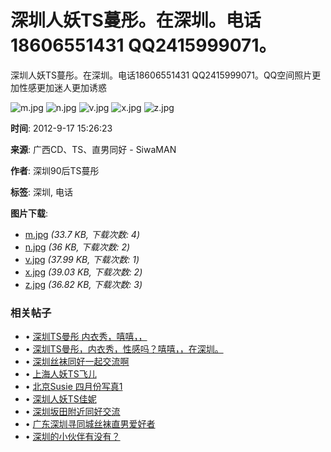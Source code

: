 # 深圳人妖TS蔓彤。在深圳。电话18606551431 QQ2415999071。

深圳人妖TS蔓彤。在深圳。电话18606551431 QQ2415999071。QQ空间照片更加性感更加迷人更加诱惑

![m.jpg](./data/attachment/forum/201209/17/152542b300ba3bttsxazbm.jpg)
![n.jpg](./data/attachment/forum/201209/17/152541j630d63dbx3b1zbj.jpg)
![v.jpg](./data/attachment/forum/201209/17/152542b300ba3bttsxazbm.jpg)
![x.jpg](./data/attachment/forum/201209/17/152542b300ba3bttsxazbm.jpg)
![z.jpg](./data/attachment/forum/201209/17/152542b300ba3bttsxazbm.jpg)

**时间**: 2012-9-17 15:26:23

**来源**: 广西CD、TS、直男同好 - SiwaMAN

**作者**: 深圳90后TS蔓彤

**标签**: 深圳, 电话

**图片下载**:
- [m.jpg](forum.php?mod=attachment&aid=OTEwNDZ8YjA3YTFmNTJ8MTczOTk1ODE2N3wwfDQ1MDcy&nothumb=yes) _(33.7 KB, 下载次数: 4)_
- [n.jpg](forum.php?mod=attachment&aid=OTEwNDV8NzUyMGQxNjJ8MTczOTk1ODE2N3wwfDQ1MDcy&nothumb=yes) _(36 KB, 下载次数: 2)_
- [v.jpg](forum.php?mod=attachment&aid=OTEwNDR8NGE2Mjc3YjF8MTczOTk1ODE2N3wwfDQ1MDcy&nothumb=yes) _(37.99 KB, 下载次数: 1)_
- [x.jpg](forum.php?mod=attachment&aid=OTEwNDN8ZmE2ZTI1YmZ8MTczOTk1ODE2N3wwfDQ1MDcy&nothumb=yes) _(39.03 KB, 下载次数: 2)_
- [z.jpg](forum.php?mod=attachment&aid=OTEwNDJ8NmM5OWJkZGV8MTczOTk1ODE2N3wwfDQ1MDcy&nothumb=yes) _(36.82 KB, 下载次数: 3)_

### 相关帖子
- • [深圳TS曼彤 内衣秀，嘻嘻，，](thread-45082-1-1.html)
- • [深圳TS曼彤，内衣秀，性感吗？嘻嘻，，在深圳。](thread-45083-1-1.html)
- • [深圳丝袜同好一起交流啊](thread-49183-1-1.html)
- • [上海人妖TS飞儿](thread-50952-1-1.html)
- • [北京Susie 四月份写真1](thread-51209-1-1.html)
- • [深圳人妖TS佳妮](thread-51927-1-1.html)
- • [深圳坂田附近同好交流](thread-61597-1-1.html)
- • [广东深圳寻同城丝袜直男爱好者](thread-328262-1-1.html)
- • [深圳的小伙伴有没有？](thread-329484-1-1.html)